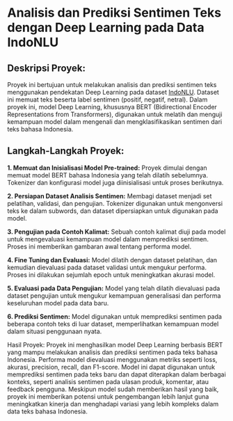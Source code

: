 # Analisis dan Prediksi Sentimen Teks dengan Deep Learning pada Data IndoNLU

## Deskripsi Proyek:

Proyek ini bertujuan untuk melakukan analisis dan prediksi sentimen teks menggunakan pendekatan Deep Learning pada dataset [IndoNLU](https://github.com/indobenchmark/indonlu). Dataset ini memuat teks beserta label sentimen (positif, negatif, netral). Dalam proyek ini, model Deep Learning, khususnya BERT (Bidirectional Encoder Representations from Transformers), digunakan untuk melatih dan menguji kemampuan model dalam mengenali dan mengklasifikasikan sentimen dari teks bahasa Indonesia.

## Langkah-Langkah Proyek:

**1. Memuat dan Inisialisasi Model Pre-trained:** Proyek dimulai dengan memuat model BERT bahasa Indonesia yang telah dilatih sebelumnya. Tokenizer dan konfigurasi model juga diinisialisasi untuk proses berikutnya.

**2. Persiapan Dataset Analisis Sentimen:** Membagi dataset menjadi set pelatihan, validasi, dan pengujian. Tokenizer digunakan untuk mengonversi teks ke dalam subwords, dan dataset dipersiapkan untuk digunakan pada model.

**3. Pengujian pada Contoh Kalimat:** Sebuah contoh kalimat diuji pada model untuk mengevaluasi kemampuan model dalam memprediksi sentimen. Proses ini memberikan gambaran awal tentang performa model.

**4. Fine Tuning dan Evaluasi:** Model dilatih dengan dataset pelatihan, dan kemudian dievaluasi pada dataset validasi untuk mengukur performa. Proses ini dilakukan sejumlah epoch untuk meningkatkan akurasi model.

**5. Evaluasi pada Data Pengujian:** Model yang telah dilatih dievaluasi pada dataset pengujian untuk mengukur kemampuan generalisasi dan performa keseluruhan model pada data baru.

**6. Prediksi Sentimen:** Model digunakan untuk memprediksi sentimen pada beberapa contoh teks di luar dataset, memperlihatkan kemampuan model dalam situasi penggunaan nyata.

Hasil Proyek:
Proyek ini menghasilkan model Deep Learning berbasis BERT yang mampu melakukan analisis dan prediksi sentimen pada teks bahasa Indonesia. Performa model dievaluasi menggunakan metriks seperti loss, akurasi, precision, recall, dan F1-score. Model ini dapat digunakan untuk memprediksi sentimen pada teks baru dan dapat diterapkan dalam berbagai konteks, seperti analisis sentimen pada ulasan produk, komentar, atau feedback pengguna. Meskipun model sudah memberikan hasil yang baik, proyek ini memberikan potensi untuk pengembangan lebih lanjut guna meningkatkan kinerja dan menghadapi variasi yang lebih kompleks dalam data teks bahasa Indonesia.
